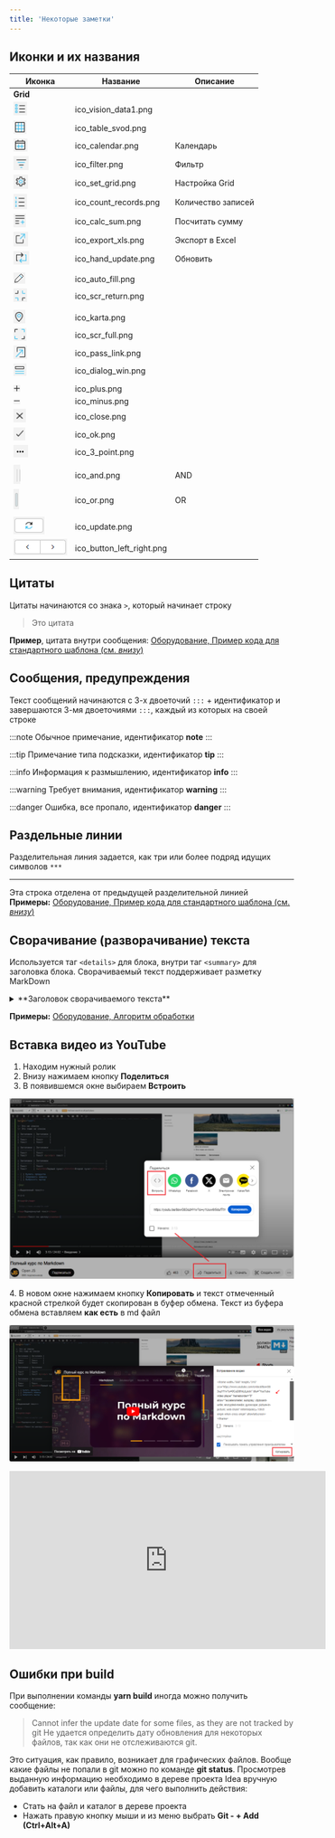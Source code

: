 ```yaml
---
title: 'Некоторые заметки'
---
```


## Иконки и их названия

| Иконка                                                         | Название                  | Описание           |
|----------------------------------------------------------------|---------------------------|--------------------|
| **Grid**                                                       |                           |                    |
| ![ico_vision_data1.png](../img/ico_vision_data1.png)           | ico_vision_data1.png      |                    |
| ![ico_table_svod.png](../img/ico_table_svod.png)               | ico_table_svod.png        |                    |
| ![ico_calendar.png](../img/ico_calendar.png)                   | ico_calendar.png          | Календарь          |
| ![ico_filter.png](../img/ico_filter.png)                       | ico_filter.png            | Фильтр             |
| ![ico_set_grid.png](../img/ico_set_grid.png)                   | ico_set_grid.png          | Настройка Grid     |
| ![ico_count_records.png](../img/ico_count_records.png)         | ico_count_records.png     | Количество записей |
| ![ico_calc_sum.png](../img/ico_calc_sum.png)                   | ico_calc_sum.png          | Посчитать сумму    |
| ![ico_export_xls.png](../img/ico_export_xls.png)               | ico_export_xls.png        | Экспорт в Excel    |
| ![ico_hand_update.png](../img/ico_hand_update.png)             | ico_hand_update.png       | Обновить           |
|                                                                |                           |                    |
| ![ico_auto_fill.png](../img/ico_auto_fill.png)                 | ico_auto_fill.png         |                    |
| ![ico_scr_return.png](../img/ico_scr_return.png)               | ico_scr_return.png        |                    |
|                                                                |                           |                    |
| ![ico_karta.png](../img/ico_karta.png)                         | ico_karta.png             |                    |
| ![ico_scr_full.png](../img/ico_scr_full.png)                   | ico_scr_full.png          |                    |
| ![ico_pass_link.png](../img/ico_pass_link.png)                 | ico_pass_link.png         |                    |
| ![ico_dialog_win.png](../img/ico_dialog_win.png)               | ico_dialog_win.png        |                    |
|                                                                |                           |                    |
| ![ico_plus.png](../img/ico_plus.png)                           | ico_plus.png              |                    |
| ![ico_minus.png](../img/ico_minus.png)                         | ico_minus.png             |                    |
| ![ico_close.png](../img/ico_close.png)                         | ico_close.png             |                    |
| ![ico_ok.png](../img/ico_ok.png)                               | ico_ok.png                |                    |
| ![ico_3_point.png](../img/ico_3_point.png)                     | ico_3_point.png           |                    |
|                                                                |                           |                    |
| ![ico_and.png](../img/ico_and.png)                             | ico_and.png               | AND                |
| ![ico_or.png](../img/ico_or.png)                               | ico_or.png                | OR                 |
|                                                                |                           |                    |
| ![ico_update.png](../img/ico_update.png)                       | ico_update.png            |                    |
| ![ico_button_left_right.png](../img/ico_button_left_right.png) | ico_button_left_right.png |                    |


## Цитаты

Цитаты начинаются со знака `>`, который начинает строку
> Это цитата

**Пример**, цитата внутри сообщения:
[Оборудование, Пример кода для стандартного шаблона (см. _внизу_)](../admin/logics/equipment.md#весоизмерительное-оборудование)


## Сообщения, предупреждения

Текст сообщений начинаются с 3-х двоеточий `:::` + идентификатор и завершаются 3-мя двоеточиями `:::`, каждый из которых на своей строке

:::note
Обычное примечание, идентификатор **note** 
:::

:::tip
Примечание типа подсказки, идентификатор **tip**
:::

:::info
Информация к размышлению, идентификатор **info**
:::

:::warning
Требует внимания, идентификатор **warning**
:::

:::danger
Ошибка, все пропало, идентификатор **danger**
:::


## Раздельные линии

Разделительная линия задается, как три или более подряд идущих символов `***`  
***
Эта строка отделена от предыдущей разделительной линией  
**Примеры:**
[Оборудование, Пример кода для стандартного шаблона (см. _внизу_)](../admin/logics/equipment.md#весоизмерительное-оборудование)


## Сворачивание (разворачивание) текста

Используется таг `<details>` для блока, внутри таг `<summary>` для заголовка блока.
Сворачиваемый текст поддерживает разметку MarkDown 

<details>
<summary>**Заголовок сворачиваемого текста**</summary>

Чтобы сработал заголовок для сворачиваемого текста обязательно сам **текст** должен быть отделен пробельной строкой от заголовка или 
следующий за заголовком текст это список.  
Начертим линию и после нее добавим сообщение 
***
:::note Внимание
Это **добавленное** сообщение
:::
</details>

**Примеры:**
[Оборудование, Алгоритм обработки](../admin/logics/equipment.md#весоизмерительное-оборудование)


## Вставка видео из YouTube

1. Находим нужный ролик
2. Внизу нажимаем кнопку **Поделиться**
3. В появившемся окне выбираем **Встроить** 

![](img/note1.png)    

4\. В новом окне нажимаем кнопку **Копировать** и текст отмеченный красной стрелкой будет скопирован в буфер обмена.
Текст из буфера обмена вставляем **как есть** в md файл

![](img/note2.png)

<iframe width="560" height="315" src="https://www.youtube.com/embed/8owG83ozHYw?si=9CuD8fhiLtLjiotn" title="YouTube video player" frameborder="0" allow="accelerometer; autoplay; clipboard-write; encrypted-media; gyroscope; picture-in-picture; web-share" referrerpolicy="strict-origin-when-cross-origin" allowfullscreen></iframe>


## Ошибки при build

При выполнении команды **yarn build** иногда можно получить сообщение:

> Cannot infer the update date for some files, as they are not tracked by git
> Не удается определить дату обновления для некоторых файлов, так как они не отслеживаются git. 

Это ситуация, как правило, возникает для графических файлов. 
Вообще какие файлы не попали в git можно по команде **git status**. Просмотрев выданную информацию необходимо в дереве проекта Idea 
вручную добавить каталоги или файлы, для чего выполнить действия:
- Стать на файл и каталог в дереве проекта
- Нажать правую кнопку мыши и из меню выбрать **Git - + Add (Ctrl+Alt+A)**


